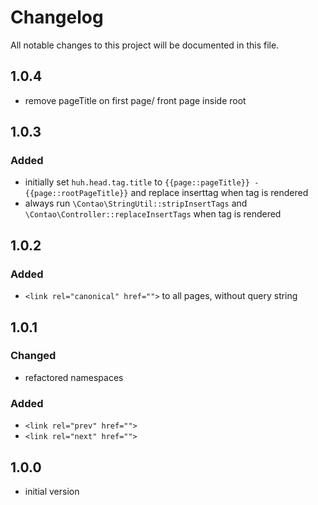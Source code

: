 # Changelog
All notable changes to this project will be documented in this file.

## 1.0.4
- remove pageTitle on first page/ front page inside root

## 1.0.3

### Added
- initially set `huh.head.tag.title` to `{{page::pageTitle}} - {{page::rootPageTitle}}` and replace inserttag when tag is rendered
- always run `\Contao\StringUtil::stripInsertTags` and `\Contao\Controller::replaceInsertTags` when tag is rendered

## 1.0.2

### Added
- `<link rel="canonical" href="">` to all pages, without query string

## 1.0.1

### Changed
- refactored namespaces

### Added
- `<link rel="prev" href="">`
- `<link rel="next" href="">`

## 1.0.0

- initial version
